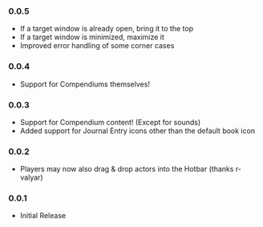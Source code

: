 ### 0.0.5
* If a target window is already open, bring it to the top
* If a target window is minimized, maximize it
* Improved error handling of some corner cases

### 0.0.4
* Support for Compendiums themselves!

### 0.0.3
* Support for Compendium content! (Except for sounds)
* Added support for Journal Entry icons other than the default book icon

### 0.0.2
* Players may now also drag & drop actors into the Hotbar (thanks r-valyar)

### 0.0.1
* Initial Release